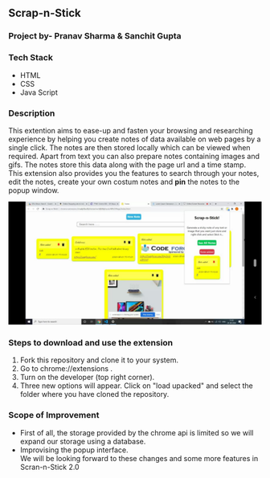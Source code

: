

                                           
  ## Scrap-n-Stick
 
  
  
  ### Project by- Pranav Sharma & Sanchit Gupta
  
  
  ### Tech Stack
  * HTML
  * CSS
  * Java Script
  
 ### Description
 This extention aims to ease-up and fasten your browsing and researching experience by helping you create notes of data available on web pages by a single click. 
 The notes are then stored locally which can be viewed when required. Apart from text you can also prepare notes containing images and gifs. 
 The notes store this data along with the page url and a time stamp. This extension also provides you the features to search through your notes, edit the notes,  create your own costum notes and **pin** the notes to the popup window.

<img src ="screenshot.jpeg" width="700">

 ### Steps to download and use the extension
  1. Fork this repository and clone it to your system.
  2. Go to chrome://extensions .
  3. Turn on the developer (top right corner).
  4. Three new options will appear. Click on "load upacked" and select the folder where you have cloned the repository.
 ### Scope of Improvement
 * First of all, the storage provided by the chrome api is limited so we will expand our storage using a database.
 * Improvising the popup interface.  
 We will be looking forward to these changes and some more features in Scran-n-Stick 2.0
 
  
